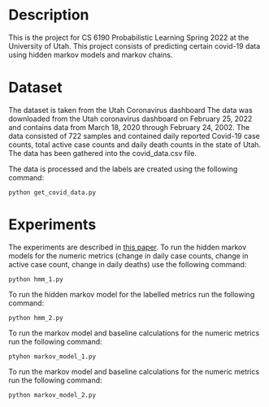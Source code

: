 # Description
This is the project for CS 6190 Probabilistic Learning Spring 2022 at the University of Utah.
This project consists of predicting certain covid-19 data using hidden markov models and markov chains.  

# Dataset
The dataset is taken from the Utah Coronavirus dashboard The data was downloaded from the Utah coronavirus dashboard on February 25, 2022 
and contains data from March 18, 2020 through February 24, 2002.  The data consisted of 722 samples and contained daily reported Covid-19 
case counts, total active case counts and daily death counts in the state of Utah. The data has been gathered into the covid_data.csv file.

The data is processed and the labels are created using the following command:

`python get_covid_data.py`

# Experiments
The experiments are described in [this paper](https://github.com/JanaanL/Covid_19_Project/blob/main/Final_Project_Report.pdf "report").  To run the hidden markov models for the numeric metrics (change in daily case counts, change in active
case count, change in daily deaths) use the following command:

`python hmm_1.py`

To run the hidden markov model for the labelled metrics run the following command:

`python hmm_2.py`

To run the markov model and baseline calculations for the numeric metrics run the following command:

`ptyhon markov_model_1.py`

To run the markov model and baseline calculations for the numeric metrics run the following command:

`python markov_model_2.py`

